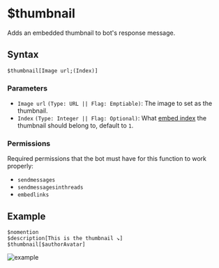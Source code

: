 # $thumbnail
Adds an embedded thumbnail to bot's response message.

## Syntax
```
$thumbnail[Image url;(Index)]
```

### Parameters
- `Image url` `(Type: URL || Flag: Emptiable)`: The image to set as the thumbnail.
- `Index` `(Type: Integer || Flag: Optional)`: What [embed index](../resources/embedIndexes.md) the thumbnail should belong to, default to `1`.

### Permissions
Required permissions that the bot must have for this function to work properly:
- `sendmessages`
- `sendmessagesinthreads`
- `embedlinks`

## Example
```
$nomention
$description[This is the thumbnail ↘️]
$thumbnail[$authorAvatar]
```
![example](https://user-images.githubusercontent.com/69215413/126551913-b3746b47-615a-48a3-9729-d07529e33f97.png)

